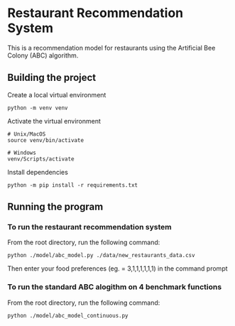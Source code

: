 # Restaurant Recommendation System
This is a recommendation model for restaurants using the Artificial Bee Colony (ABC) algorithm.

## Building the project
Create a local virtual environment
```
python -m venv venv
```

Activate the virtual environment
```
# Unix/MacOS
source venv/bin/activate

# Windows
venv/Scripts/activate
```

Install dependencies
```
python -m pip install -r requirements.txt
```

## Running the program

### To run the restaurant recommendation system
From the root directory, run the following command:
```
python ./model/abc_model.py ./data/new_restaurants_data.csv
``` 

Then enter your food preferences (eg. = 3,1,1,1,1,1,1) in the command prompt

### To run the standard ABC alogithm on 4 benchmark functions
From the root directory, run the following command:
```
python ./model/abc_model_continuous.py
``` 

